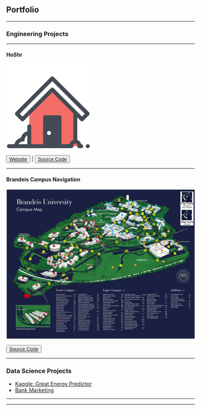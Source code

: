## Portfolio

---

### Engineering Projects 
---
#### HoShr

<img src="images/hoshr-logo.png?raw=true"/>

<button type="button" name="button" class="btn">[Website](https://hoshr-auto-realtor.herokuapp.com/)</button> |
<button type="button" name="button" class="btn">[Source Code](https://github.com/hantingge/HoShr)</button>

---

#### Brandeis Campus Navigation

<img src="images/brandeis_campus_map.jpg?raw=true"/>

<button class="button-save large">[Source Code](https://github.com/hantingge/brandeis-map)</button>

---

### Data Science Projects

- [Kaggle: Great Energy Predictor](https://github.com/hantingge/ashrae-great-energy-predictor)
- [Bank Marketing](https://github.com/hantingge/bank-marketing-gradient-boosting)

---




---
